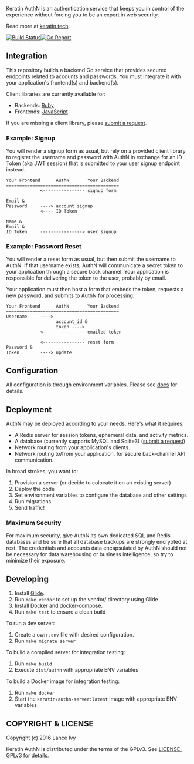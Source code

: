 Keratin AuthN is an authentication service that keeps you in control of the experience without forcing you to be an expert in web security.

Read more at [keratin.tech](https://keratin.tech).

[![Build Status](https://travis-ci.org/keratin/authn-server.svg?branch=master)](https://travis-ci.org/keratin/authn-server)[![Go Report](https://goreportcard.com/badge/github.com/keratin/authn-server)](https://goreportcard.com/report/github.com/keratin/authn-server)

## Integration

This repository builds a backend Go service that provides secured endpoints related to accounts and passwords. You must integrate it with your application's frontend(s) and backend(s).

Client libraries are currently available for:

* Backends: [Ruby](https://github.com/keratin/authn-rb)
* Frontends: [JavaScript](https://github.com/keratin/authn-js)

If you are missing a client library, please [submit a request](https://github.com/keratin/authn/issues).

### Example: Signup

You will render a signup form as usual, but rely on a provided client library to register the username and password with AuthN in exchange for an ID Token (aka JWT session) that is submitted to your user signup endpoint instead.

    Your Frontend      AuthN       Your Backend
    ===========================================
                 <---------------- signup form

    Email &
    Password     ----> account signup
                 <---- ID Token

    Name &
    Email &
    ID Token     ----------------> user signup

### Example: Password Reset

You will render a reset form as usual, but then submit the username to AuthN. If that username exists, AuthN will communicate a secret token to your application through a secure back channel. Your application is responsible for delivering the token to the user, probably by email.

Your application must then host a form that embeds the token, requests a new password, and submits to AuthN for processing.

    Your Frontend      AuthN       Your Backend
    ===========================================
    Username     ---->
                       account_id &
                       token ---->
                 <---------------- emailed token

                 <---------------- reset form
    Password &
    Token        ----> update

## Configuration

All configuration is through environment variables. Please see [docs](https://github.com/keratin/authn-server/blob/master/docs/config.md) for details.

## Deployment

AuthN may be deployed according to your needs. Here's what it requires:

* A Redis server for session tokens, ephemeral data, and activity metrics.
* A database (currently supports MySQL and Sqlite3) ([submit a request](https://github.com/keratin/authn-server/issues))
* Network routing from your application's clients.
* Network routing to/from your application, for secure back-channel API communication.

In broad strokes, you want to:

1. Provision a server (or decide to colocate it on an existing server)
2. Deploy the code
3. Set environment variables to configure the database and other settings
4. Run migrations
5. Send traffic!

### Maximum Security

For maximum security, give AuthN its own dedicated SQL and Redis databases and be sure that all database backups are strongly encrypted at rest. The credentials and accounts data encapsulated by AuthN should not be necessary for data warehousing or business intelligence, so try to minimize their exposure.

## Developing

1. Install [Glide](https://github.com/Masterminds/glide#install).
2. Run `make vendor` to set up the vendor/ directory using Glide
3. Install Docker and docker-compose.
4. Run `make test` to ensure a clean build

To run a dev server:

1. Create a own `.env` file with desired configuration.
2. Run `make migrate server`

To build a compiled server for integration testing:

1. Run `make build`
2. Execute `dist/authn` with appropriate ENV variables

To build a Docker image for integration testing:

1. Run `make docker`
2. Start the `keratin/authn-server:latest` image with appropriate ENV variables

## COPYRIGHT & LICENSE

Copyright (c) 2016 Lance Ivy

Keratin AuthN is distributed under the terms of the GPLv3. See [LICENSE-GPLv3](LICENSE-GPLv3) for details.
